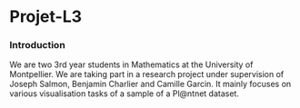 # Projet-L3

### Introduction

We are two 3rd year students in Mathematics at the University of Montpellier. We are taking part in a research project under supervision of Joseph Salmon, Benjamin Charlier and Camille Garcin.
It mainly focuses on various visualisation tasks of a sample of a Pl@ntnet dataset.
